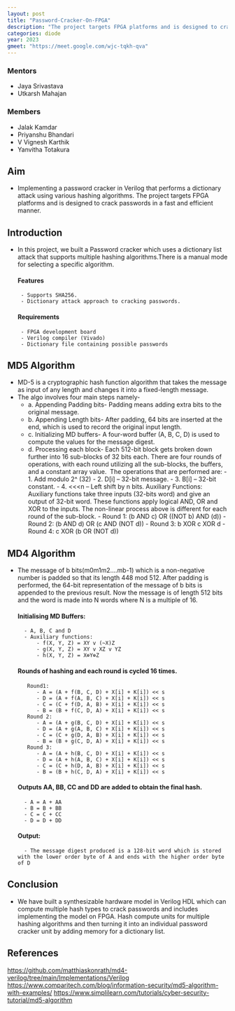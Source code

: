 ```yaml
---
layout: post
title: "Password-Cracker-On-FPGA"
description: "The project targets FPGA platforms and is designed to crack passwords in a fast and efficient manner."
categories: diode
year: 2023
gmeet: "https://meet.google.com/wjc-tqkh-qva"
---
```


### Mentors

- Jaya Srivastava
- Utkarsh Mahajan

### Members

- Jalak Kamdar
- Priyanshu Bhandari
- V Vignesh Karthik
- Yanvitha Totakura

## Aim
- Implementing a password cracker in Verilog that performs a dictionary attack using various hashing algorithms. The project targets FPGA platforms and is designed to crack passwords in a fast and efficient manner.

## Introduction
-  In this project, we built a Password cracker which uses a dictionary list attack that supports multiple hashing algorithms.There is a manual mode for selecting a specific algorithm.

    #### Features
        - Supports SHA256.
        - Dictionary attack approach to cracking passwords.

    #### Requirements
        - FPGA development board
        - Verilog compiler (Vivado)
        - Dictionary file containing possible passwords

## MD5 Algorithm
- MD-5 is a cryptographic hash function algorithm that takes the message as input of any length and changes it into a fixed-length message.
- The algo involves four main steps namely-
    - a. Appending Padding bits- Padding means adding extra bits to the original message.
    - b. Appending Length bits- After padding, 64 bits are inserted at the end, which is used to record the original input length. 
    - c. Initializing MD buffers- A four-word buffer (A, B, C, D) is used to compute the values for the message digest.
    - d. Processing each block- Each 512-bit block gets broken down further into 16 sub-blocks of 32 bits each. There are         four rounds of operations, with each round utilizing all the sub-blocks, the buffers, and a constant array value. 
         The operations that are performed are:
            - 1. Add modulo 2^ (32)
            - 2. D[i] – 32-bit message.
            - 3. B[i] – 32-bit constant.
            - 4. <<<n – Left shift by n bits.
         Auxiliary Functions: Auxiliary functions take three inputs (32-bits word) and give an output of 32-bit word. These functions apply logical AND, OR and XOR to the inputs. The non-linear process above is different for each round of the sub-block.
            - Round 1: (b AND c) OR ((NOT b) AND (d))
            - Round 2: (b AND d) OR (c AND (NOT d))
            - Round 3: b XOR c XOR d
            - Round 4: c XOR (b OR (NOT d))

## MD4 Algorithm 
- The message of b bits(m0m1m2….mb-1) which is a non-negative number is padded so that its length 448 mod 512. After padding is performed, the 64-bit representation of the message of b bits is appended to the previous result. Now the message is of length 512 bits and the word is made into N words where N is a multiple of 16.

    #### Initialising MD Buffers:
        - A, B, C and D
        - Auxiliary functions:
            - f(X, Y, Z) = XY v (~X)Z
            - g(X, Y, Z) = XY v XZ v YZ
            - h(X, Y, Z) = X⊕Y⊕Z
    #### Rounds of hashing and each round is cycled 16 times.
         Round1:
            - A = (A + f(B, C, D) + X[i] + K[i]) << s
            - D = (A + f(A, B, C) + X[i] + K[i]) << s
            - C = (C + f(D, A, B) + X[i] + K[i]) << s
            - B = (B + f(C, D, A) + X[i] + K[i]) << s
         Round 2:
            - A = (A + g(B, C, D) + X[i] + K[i]) << s
            - D = (A + g(A, B, C) + X[i] + K[i]) << s
            - C = (C + g(D, A, B) + X[i] + K[i]) << s
            - B = (B + g(C, D, A) + X[i] + K[i]) << s
         Round 3:
            - A = (A + h(B, C, D) + X[i] + K[i]) << s
            - D = (A + h(A, B, C) + X[i] + K[i]) << s
            - C = (C + h(D, A, B) + X[i] + K[i]) << s
            - B = (B + h(C, D, A) + X[i] + K[i]) << s
    #### Outputs AA, BB, CC and DD are added to obtain the final hash.
        - A = A + AA
        - B = B + BB
        - C = C + CC
        - D = D + DD
    #### Output:
        - The message digest produced is a 128-bit word which is stored with the lower order byte of A and ends with the higher order byte of D

## Conclusion
- We have built a synthesizable hardware model in Verilog HDL which can compute multiple hash types to crack passwords and includes implementing the model on FPGA. Hash compute units for multiple hashing algorithms and then turning it into an individual password cracker unit by adding memory for a dictionary list.

## References
 https://github.com/matthiaskonrath/md4-verilog/tree/main/Implementations/Verilog
 https://www.comparitech.com/blog/information-security/md5-algorithm-with-examples/
 https://www.simplilearn.com/tutorials/cyber-security-tutorial/md5-algorithm
 